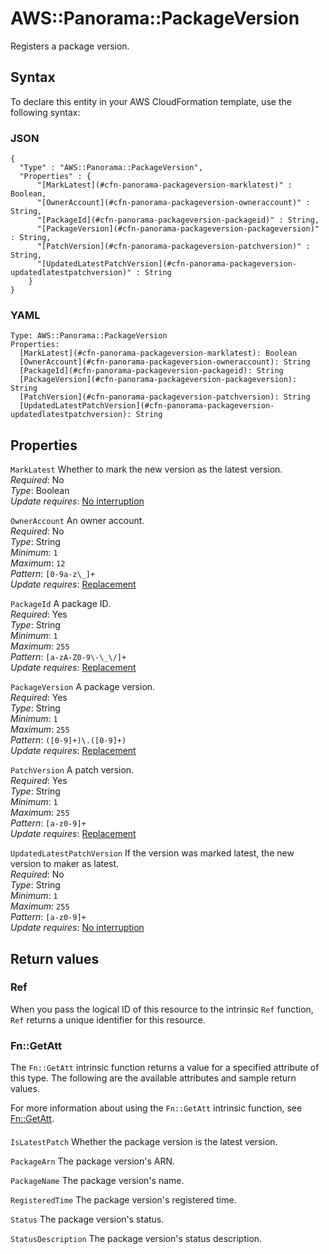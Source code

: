 # AWS::Panorama::PackageVersion<a name="aws-resource-panorama-packageversion"></a>

Registers a package version\.

## Syntax<a name="aws-resource-panorama-packageversion-syntax"></a>

To declare this entity in your AWS CloudFormation template, use the following syntax:

### JSON<a name="aws-resource-panorama-packageversion-syntax.json"></a>

```
{
  "Type" : "AWS::Panorama::PackageVersion",
  "Properties" : {
      "[MarkLatest](#cfn-panorama-packageversion-marklatest)" : Boolean,
      "[OwnerAccount](#cfn-panorama-packageversion-owneraccount)" : String,
      "[PackageId](#cfn-panorama-packageversion-packageid)" : String,
      "[PackageVersion](#cfn-panorama-packageversion-packageversion)" : String,
      "[PatchVersion](#cfn-panorama-packageversion-patchversion)" : String,
      "[UpdatedLatestPatchVersion](#cfn-panorama-packageversion-updatedlatestpatchversion)" : String
    }
}
```

### YAML<a name="aws-resource-panorama-packageversion-syntax.yaml"></a>

```
Type: AWS::Panorama::PackageVersion
Properties:
  [MarkLatest](#cfn-panorama-packageversion-marklatest): Boolean
  [OwnerAccount](#cfn-panorama-packageversion-owneraccount): String
  [PackageId](#cfn-panorama-packageversion-packageid): String
  [PackageVersion](#cfn-panorama-packageversion-packageversion): String
  [PatchVersion](#cfn-panorama-packageversion-patchversion): String
  [UpdatedLatestPatchVersion](#cfn-panorama-packageversion-updatedlatestpatchversion): String
```

## Properties<a name="aws-resource-panorama-packageversion-properties"></a>

`MarkLatest` <a name="cfn-panorama-packageversion-marklatest"></a>
Whether to mark the new version as the latest version\.  
_Required_: No  
_Type_: Boolean  
_Update requires_: [No interruption](https://docs.aws.amazon.com/AWSCloudFormation/latest/UserGuide/using-cfn-updating-stacks-update-behaviors.html#update-no-interrupt)

`OwnerAccount` <a name="cfn-panorama-packageversion-owneraccount"></a>
An owner account\.  
_Required_: No  
_Type_: String  
_Minimum_: `1`  
_Maximum_: `12`  
_Pattern_: `[0-9a-z\_]+`  
_Update requires_: [Replacement](https://docs.aws.amazon.com/AWSCloudFormation/latest/UserGuide/using-cfn-updating-stacks-update-behaviors.html#update-replacement)

`PackageId` <a name="cfn-panorama-packageversion-packageid"></a>
A package ID\.  
_Required_: Yes  
_Type_: String  
_Minimum_: `1`  
_Maximum_: `255`  
_Pattern_: `[a-zA-Z0-9\-\_\/]+`  
_Update requires_: [Replacement](https://docs.aws.amazon.com/AWSCloudFormation/latest/UserGuide/using-cfn-updating-stacks-update-behaviors.html#update-replacement)

`PackageVersion` <a name="cfn-panorama-packageversion-packageversion"></a>
A package version\.  
_Required_: Yes  
_Type_: String  
_Minimum_: `1`  
_Maximum_: `255`  
_Pattern_: `([0-9]+)\.([0-9]+)`  
_Update requires_: [Replacement](https://docs.aws.amazon.com/AWSCloudFormation/latest/UserGuide/using-cfn-updating-stacks-update-behaviors.html#update-replacement)

`PatchVersion` <a name="cfn-panorama-packageversion-patchversion"></a>
A patch version\.  
_Required_: Yes  
_Type_: String  
_Minimum_: `1`  
_Maximum_: `255`  
_Pattern_: `[a-z0-9]+`  
_Update requires_: [Replacement](https://docs.aws.amazon.com/AWSCloudFormation/latest/UserGuide/using-cfn-updating-stacks-update-behaviors.html#update-replacement)

`UpdatedLatestPatchVersion` <a name="cfn-panorama-packageversion-updatedlatestpatchversion"></a>
If the version was marked latest, the new version to maker as latest\.  
_Required_: No  
_Type_: String  
_Minimum_: `1`  
_Maximum_: `255`  
_Pattern_: `[a-z0-9]+`  
_Update requires_: [No interruption](https://docs.aws.amazon.com/AWSCloudFormation/latest/UserGuide/using-cfn-updating-stacks-update-behaviors.html#update-no-interrupt)

## Return values<a name="aws-resource-panorama-packageversion-return-values"></a>

### Ref<a name="aws-resource-panorama-packageversion-return-values-ref"></a>

When you pass the logical ID of this resource to the intrinsic `Ref` function, `Ref` returns a unique identifier for this resource\.

### Fn::GetAtt<a name="aws-resource-panorama-packageversion-return-values-fn--getatt"></a>

The `Fn::GetAtt` intrinsic function returns a value for a specified attribute of this type\. The following are the available attributes and sample return values\.

For more information about using the `Fn::GetAtt` intrinsic function, see [Fn::GetAtt](https://docs.aws.amazon.com/AWSCloudFormation/latest/UserGuide/intrinsic-function-reference-getatt.html)\.

#### <a name="aws-resource-panorama-packageversion-return-values-fn--getatt-fn--getatt"></a>

`IsLatestPatch` <a name="IsLatestPatch-fn::getatt"></a>
Whether the package version is the latest version\.

`PackageArn` <a name="PackageArn-fn::getatt"></a>
The package version's ARN\.

`PackageName` <a name="PackageName-fn::getatt"></a>
The package version's name\.

`RegisteredTime` <a name="RegisteredTime-fn::getatt"></a>
The package version's registered time\.

`Status` <a name="Status-fn::getatt"></a>
The package version's status\.

`StatusDescription` <a name="StatusDescription-fn::getatt"></a>
The package version's status description\.
